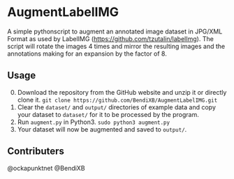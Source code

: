 # AugmentLabelIMG
A simple pythonscript to augment an annotated image dataset in JPG/XML Format as used by LabelIMG (https://github.com/tzutalin/labelImg).
The script will rotate the images 4 times and mirror the resulting images and the annotations making for an expansion by the factor of 8.


## Usage
0. Download the repository from the GitHub website and unzip it or directly clone it. 
`git clone https://github.com/BendiXB/AugmentLabelIMG.git`
1. Clear the `dataset/` and `output/` directories of example data and copy your dataset to `dataset/` for it to be processed by the program.
2. Run `augment.py` in Python3. `sudo python3 augment.py`
3. Your dataset will now be augmented and saved to `output/`.

## Contributers
@ockapunktnet
@BendiXB
